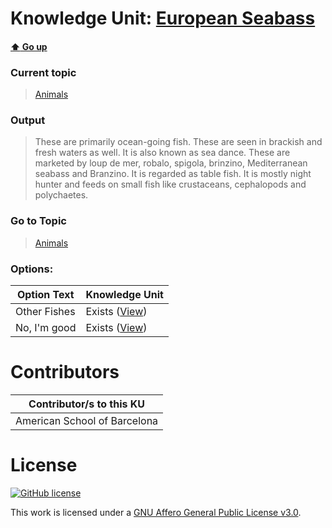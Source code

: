 # Knowledge Unit: [European Seabass](../../knowledge_units/animals/european-seabass.md)

#### [:arrow_up: Go up](../../topics/animals.md)
### Current topic
> [Animals](../../topics/animals.md)
### Output
> These are primarily ocean-going fish. These are seen in brackish and fresh waters as well. It is also known as sea dance. These are marketed by loup de mer, robalo, spigola, brinzino, Mediterranean seabass and Branzino. It is regarded as table fish. It is mostly night hunter and feeds on small fish like crustaceans, cephalopods and polychaetes.
### Go to Topic
> [Animals](../../topics/animals.md)

### Options: 

| Option Text | Knowledge Unit |
| - | - |  
| Other Fishes  |  Exists ([View](../../knowledge_units/animals/other-fishes.md))  |  
| No, I&#039;m good  |  Exists ([View](../../knowledge_units/animals/no-im-good.md))  | 

# Contributors

| Contributor/s to this KU |
| - | 
| American School of Barcelona |

# License
[![GitHub license](https://img.shields.io/github/license/inbrainz/cerebro)](https://github.com/inbrainz/cerebro/blob/master/LICENSE)

This work is licensed under a [GNU Affero General Public License v3.0](https://www.gnu.org/licenses/agpl-3.0.txt).
